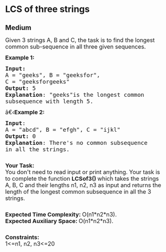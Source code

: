 # LCS of three strings
## Medium
<div class="problems_problem_content__Xm_eO"><p><span style="font-size:18px">Given 3 strings A, B&nbsp;and C, the task is to find the longest common sub-sequence in all three given sequences.</span></p>

<p><span style="font-size:18px"><strong>Example 1:</strong></span></p>

<pre><span style="font-size:18px"><strong>Input:</strong>
A = "geeks", B = "geeksfor", 
C = "geeksforgeeks"
<strong>Output:</strong> 5
<strong>Explanation</strong>: "geeks"is the longest common
subsequence with length 5.</span>
</pre>

<p><span style="font-size:18px">â€‹<strong>Example 2:</strong></span></p>

<pre><span style="font-size:18px"><strong>Input</strong>: 
A = "abcd", B = "efgh", C = "ijkl"
<strong>Output:</strong> 0
<strong>Explanation</strong>: There's no common subsequence
in all the strings.</span>
</pre>

<p><br>
<span style="font-size:18px"><strong>Your Task:</strong><br>
You don't need to read input or print anything. Your task is to complete the function&nbsp;<strong>LCSof3()&nbsp;</strong>which takes the strings A, B, C and their lengths n1, n2, n3&nbsp;as input and returns the length of the longest common subsequence in all the 3 strings.</span></p>

<p><br>
<span style="font-size:18px"><strong>Expected Time Complexity:&nbsp;</strong>O(n1*n2*n3).<br>
<strong>Expected Auxiliary Space:&nbsp;</strong>O(n1*n2*n3).</span></p>

<p><br>
<span style="font-size:18px"><strong>Constraints:</strong><br>
1&lt;=n1, n2, n3&lt;=20</span></p>
</div>